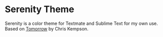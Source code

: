 # Serenity Theme

Serenity is a color theme for Textmate and Sublime Text for my own use. Based on [Tomorrow](https://github.com/chriskempson/tomorrow-theme) by Chris Kempson.